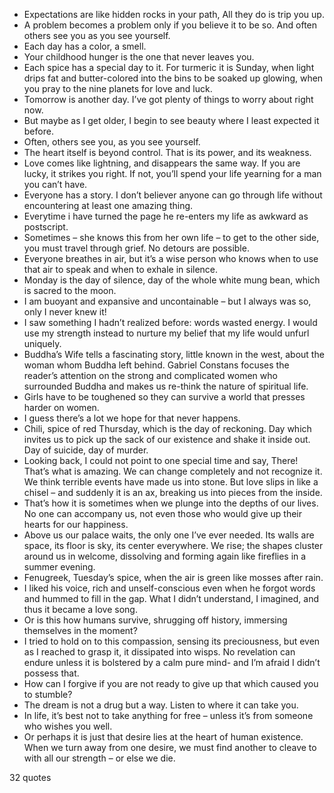  - Expectations are like hidden rocks in your path, All they do is trip you up.
 - A problem becomes a problem only if you believe it to be so. And often others see you as you see yourself.
 - Each day has a color, a smell.
 - Your childhood hunger is the one that never leaves you.
 - Each spice has a special day to it. For turmeric it is Sunday, when light drips fat and butter-colored into the bins to be soaked up glowing, when you pray to the nine planets for love and luck.
 - Tomorrow is another day. I’ve got plenty of things to worry about right now.
 - But maybe as I get older, I begin to see beauty where I least expected it before.
 - Often, others see you, as you see yourself.
 - The heart itself is beyond control. That is its power, and its weakness.
 - Love comes like lightning, and disappears the same way. If you are lucky, it strikes you right. If not, you’ll spend your life yearning for a man you can’t have.
 - Everyone has a story. I don’t believer anyone can go through life without encountering at least one amazing thing.
 - Everytime i have turned the page he re-enters my life as awkward as postscript.
 - Sometimes – she knows this from her own life – to get to the other side, you must travel through grief. No detours are possible.
 - Everyone breathes in air, but it’s a wise person who knows when to use that air to speak and when to exhale in silence.
 - Monday is the day of silence, day of the whole white mung bean, which is sacred to the moon.
 - I am buoyant and expansive and uncontainable – but I always was so, only I never knew it!
 - I saw something I hadn’t realized before: words wasted energy. I would use my strength instead to nurture my belief that my life would unfurl uniquely.
 - Buddha’s Wife tells a fascinating story, little known in the west, about the woman whom Buddha left behind. Gabriel Constans focuses the reader’s attention on the strong and complicated women who surrounded Buddha and makes us re-think the nature of spiritual life.
 - Girls have to be toughened so they can survive a world that presses harder on women.
 - I guess there’s a lot we hope for that never happens.
 - Chili, spice of red Thursday, which is the day of reckoning. Day which invites us to pick up the sack of our existence and shake it inside out. Day of suicide, day of murder.
 - Looking back, I could not point to one special time and say, There! That’s what is amazing. We can change completely and not recognize it. We think terrible events have made us into stone. But love slips in like a chisel – and suddenly it is an ax, breaking us into pieces from the inside.
 - That’s how it is sometimes when we plunge into the depths of our lives. No one can accompany us, not even those who would give up their hearts for our happiness.
 - Above us our palace waits, the only one I’ve ever needed. Its walls are space, its floor is sky, its center everywhere. We rise; the shapes cluster around us in welcome, dissolving and forming again like fireflies in a summer evening.
 - Fenugreek, Tuesday’s spice, when the air is green like mosses after rain.
 - I liked his voice, rich and unself-conscious even when he forgot words and hummed to fill in the gap. What I didn’t understand, I imagined, and thus it became a love song.
 - Or is this how humans survive, shrugging off history, immersing themselves in the moment?
 - I tried to hold on to this compassion, sensing its preciousness, but even as I reached to grasp it, it dissipated into wisps. No revelation can endure unless it is bolstered by a calm pure mind- and I’m afraid I didn’t possess that.
 - How can I forgive if you are not ready to give up that which caused you to stumble?
 - The dream is not a drug but a way. Listen to where it can take you.
 - In life, it’s best not to take anything for free – unless it’s from someone who wishes you well.
 - Or perhaps it is just that desire lies at the heart of human existence. When we turn away from one desire, we must find another to cleave to with all our strength – or else we die.

32 quotes